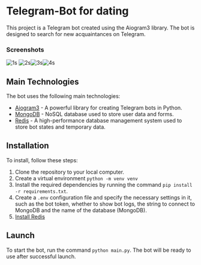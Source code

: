 # Telegram-Bot for dating

This project is a Telegram bot created using the Aiogram3 library. The bot is designed to search for new acquaintances on Telegram.

### Screenshots

![1s](https://github.com/nezbut/Telegram-Bot-for-dating/assets/121932692/5d169eef-83aa-47b6-a984-f9fc15adcc50) ![2s](https://github.com/nezbut/Telegram-Bot-for-dating/assets/121932692/5562f7cc-1173-4a3e-9624-bdc8ce5395e1)![3s](https://github.com/nezbut/Telegram-Bot-for-dating/assets/121932692/31597a10-f6fa-4081-b85f-8eb803f06cd0)![4s](https://github.com/nezbut/Telegram-Bot-for-dating/assets/121932692/5f1f4a99-c1f5-4dca-b1fa-360e61442256)

## Main Technologies

The bot uses the following main technologies:

- [Aiogram3](https://docs.aiogram.dev/en/latest/) - A powerful library for creating Telegram bots in Python.
- [MongoDB](https://www.mongodb.com/) - NoSQL database used to store user data and forms.
- [Redis](https://redis.io/) - A high-performance database management system used to store bot states and temporary data.

## Installation

To install, follow these steps:

1. Clone the repository to your local computer.
2. Create a virtual environment `python -m venv venv`
3. Install the required dependencies by running the command `pip install -r requirements.txt`.
4. Create a `.env` configuration file and specify the necessary settings in it, such as the bot token, whether to show bot logs, the string to connect to MongoDB and the name of the database (MongoDB).
5. [Install Redis](https://redis.io/docs/install/install-redis/)

## Launch

To start the bot, run the command `python main.py`. The bot will be ready to use after successful launch.